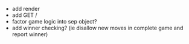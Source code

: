  * add render
 * add GET /
 * factor game logic into sep object?
 * add winner checking?
    (ie disallow new moves in complete game and report winner)
